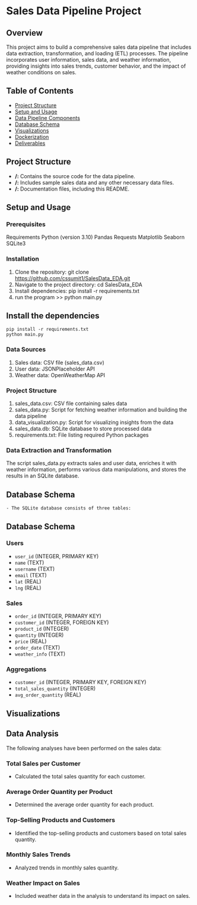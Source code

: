 # Sales Data Pipeline Project

## Overview


This project aims to build a comprehensive sales data pipeline that includes data extraction, transformation, and loading (ETL) processes. The pipeline incorporates user information, sales data, and weather information, providing insights into sales trends, customer behavior, and the impact of weather conditions on sales.

## Table of Contents

- [Project Structure](#project-structure)
- [Setup and Usage](#setup-and-usage)
- [Data Pipeline Components](#data-pipeline-components)
- [Database Schema](#database-schema)
- [Visualizations](#visualizations)
- [Dockerization](#dockerization)
- [Deliverables](#deliverables)

## Project Structure

- **/:** Contains the source code for the data pipeline.
- **/:** Includes sample sales data and any other necessary data files.
- **/:** Documentation files, including this README.

## Setup and Usage

### Prerequisites

Requirements
Python (version 3.10)
Pandas
Requests
Matplotlib
Seaborn
SQLite3

### Installation

1. Clone the repository: git clone https://github.com/cssumit1/SalesData_EDA.git
2. Navigate to the project directory: cd SalesData_EDA
3. Install dependencies: pip install -r requirements.txt
4. run the program >> python main.py
   
## Install the dependencies
    pip install -r requirements.txt
    python main.py


### Data Sources
1. Sales data: CSV file (sales_data.csv)
2. User data: JSONPlaceholder API
4. Weather data: OpenWeatherMap API

### Project Structure
1. sales_data.csv: CSV file containing sales data
2. sales_data.py: Script for fetching weather information and building the data pipeline
3. data_visualization.py: Script for visualizing insights from the data
4. sales_data.db: SQLite database to store processed data
5. requirements.txt: File listing required Python packages

### Data Extraction and Transformation
The script sales_data.py extracts sales and user data, enriches it with weather information, performs various data manipulations, and stores the results in an SQLite database.

## Database Schema
    - The SQLite database consists of three tables:

## Database Schema

### Users

- `user_id` (INTEGER, PRIMARY KEY)
- `name` (TEXT)
- `username` (TEXT)
- `email` (TEXT)
- `lat` (REAL)
- `lng` (REAL)

### Sales

- `order_id` (INTEGER, PRIMARY KEY)
- `customer_id` (INTEGER, FOREIGN KEY)
- `product_id` (INTEGER)
- `quantity` (INTEGER)
- `price` (REAL)
- `order_date` (TEXT)
- `weather_info` (TEXT)

### Aggregations

- `customer_id` (INTEGER, PRIMARY KEY, FOREIGN KEY)
- `total_sales_quantity` (INTEGER)
- `avg_order_quantity` (REAL)


## Visualizations
## Data Analysis

The following analyses have been performed on the sales data:

### Total Sales per Customer

- Calculated the total sales quantity for each customer.

### Average Order Quantity per Product

- Determined the average order quantity for each product.

### Top-Selling Products and Customers

- Identified the top-selling products and customers based on total sales quantity.

### Monthly Sales Trends

- Analyzed trends in monthly sales quantity.

### Weather Impact on Sales

- Included weather data in the analysis to understand its impact on sales.


